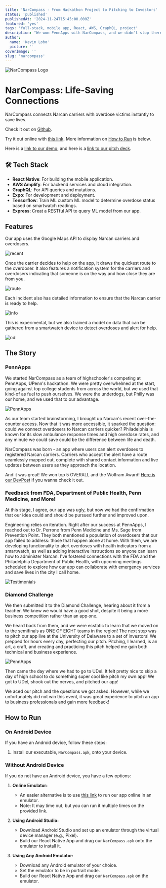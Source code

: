 ```yaml
---
title: 'NarCompass - From Hackathon Project to Pitching to Investors'
status: 'published'
publishedAt: '2024-11-24T15:45:00.000Z'
featured: 'yes'
tags: 'full-stack, mobile app, React, AWS, GraphQL, project'
description: "We won PennApps with NarCompass, and we didn't stop there."
author:
  name: 'Kevin Lobo'
  picture: ''
coverImage: ''
slug: 'narcompass'
---
```


![NarCompass Logo](/images/narcompass/narcompass.png)

# NarCompass: Life-Saving Connections

NarCompass connects Narcan carriers with overdose victims instantly to save lives.

Check it out on [Github](https://github.com/kevskillz/narcompass/).

Try it out online with [this link](https://appetize.io/app/an43t7zeehs2cytt2jkrgftkxm?device=pixel7&osVersion=13.0).
More information on [How to Run](#how-to-run) is below.

Here is a [link to our demo](https://youtu.be/jBM4NVu7nOk), and here is a [link to our pitch deck](https://docs.google.com/presentation/d/1LEqF48j-76JbAQIIsNgLUkIvx-FbFf2dSDzfHUJvrJM/view).

## 🛠 Tech Stack

- **React Native**: For building the mobile application.
- **AWS Amplify**: For backend services and cloud integration.
- **GraphQL**: For API queries and mutations.
- **Expo**: For development and deployment.
- **Tensorflow**: Train ML custom ML model to determine overdose status based on smartwatch readings.
- **Express**: Creat a RESTful API to query ML model from our app.

## Features

Our app uses the Google Maps API to display Narcan carriers and overdosers.

![recent](/images/narcompass/recent_od.png)

Once the carrier decides to help on the app, it draws the quickest route to the overdoser. It also features a notification system for the carriers and overdosers indicating that someone is on the way and how close they
are from you.

![route](/images/narcompass/route.png)

Each incident also has detailed information to ensure that the Narcan carrier is ready to help.

![info](/images/narcompass/info.png)

This is experimental, but we also trained a model on data that can be gathered from a smartwatch device to detect overdoses
and alert for help.

![od](/images/narcompass/healthy.png)


## The Story

### PennApps

We started NarCompass as a team of highschooler's competing at PennApps, UPenn's hackathon. We were
pretty overwhelmed at the start, going against top college students from across the world, but we
used that kind-of as fuel to push ourselves. We were the underdogs, but Philly was our home, and we
used that to our advantage.

![PennApps](/images/narcompass/pennapps.jpg)

As our team started brainstorming, I brought up Narcan's recent over-the-counter access. Now that it was more accessible, it sparked the question: could we connect overdosers to Narcan carriers quicker? Philadelphia is known for its slow ambulance response times and high overdose rates, and any minute we could save could be the difference between life and death.

NarCompass was born - an app where users can alert overdoses to registered Narcan carriers. Carriers who accept the alert have a route seamlessly mapped out, complete with shared contact information and live updates between users as they approach the location.

And it was great! We won top 5 OVERALL and the Wolfram Award! [Here is our DevPost](https://devpost.com/software/narcompass) if you
wanna check it out.

### Feedback from FDA, Department of Public Health, Penn Medicine, and More!

At this stage, I agree, our app was ugly, but now we had the confirmation
that our idea could and should be pursued further and improved upon.

Engineering relies on iteration. Right after our success at PennApps, I reached out to Dr. Perrone from Penn Medicine and Ms. Sage from Prevention Point. They both mentioned a population of overdosers that our app failed to address: those that happen alone at home. With them, we are developing functionality to alert overdoses with health indicators from a smartwatch, as well as adding interactive instructions so anyone can learn how to administer Narcan. I've fostered connections with the FDA and the Philadelphia Department of Public Health, with upcoming meetings scheduled to explore how our app can collaborate with emergency services and save lives in the city I call home.

![Testimonials](/images/narcompass/testimonials.png)

### Diamond Challenge

We then submitted it to the Diamond Challenge, hearing about it from a teacher. We knew we would have a good shot, 
despite it being a more business competition rather than an app one.

We heard back from them, and we were ecstatic to learn that we moved on to the semifinals as ONE OF EIGHT teams in the region!
The next step was to pitch our app live at the University of Delaware to a set of investors! We prepped for hours every day, perfecting our pitch. Pitching, I learned, is an art, a craft, and creating and practicing this pitch helped me gain both
technical and business experience. 

![PennApps](/images/narcompass/diamond.JPG)

Then came the day where we had to go to UDel. It felt pretty nice to skip a day of high school to do something super cool like
pitch my own app! We got to UDel, shook out the nerves, and pitched our app!


We aced our pitch and the questions we got asked. However, while we unfortunately did not win this event, it was great experience to pitch an app to business professionals and gain more feedback!

## How to Run

### On Android Device

If you have an Android device, follow these steps:

1. Install our executable, `NarCompass.apk`, onto your device.

### Without Android Device

If you do not have an Android device, you have a few options:

1. **Online Emulator:**
   - An easier alternative is to use [this link](https://appetize.io/app/an43t7zeehs2cytt2jkrgftkxm?device=pixel7&osVersion=13.0) to run our app online in an emulator.
   - Note: It may time out, but you can run it multiple times on the provided link.

2. **Using Android Studio:**
   - Download Android Studio and set up an emulator through the virtual device manager (e.g., Pixel).
   - Build our React Native App and drag our `NarCompass.apk` onto the emulator to install it.

3. **Using Any Android Emulator:**
   - Download any Android emulator of your choice.
   - Set the emulator to be in portrait mode.
   - Build our React Native App and drag our `NarCompass.apk` on the emulator.